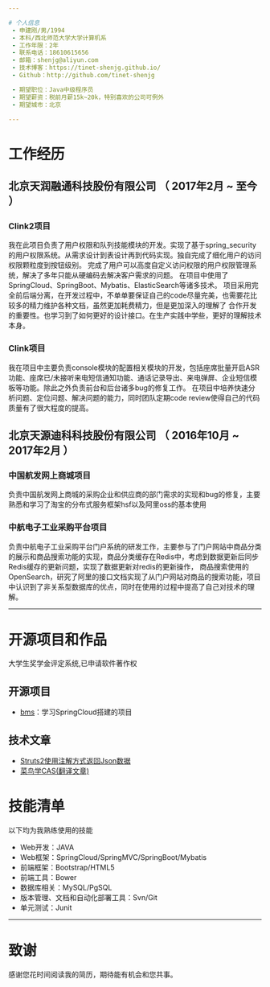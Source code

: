 ```yaml
---

# 个人信息
 - 申建刚/男/1994 
 - 本科/西北师范大学大学计算机系 
 - 工作年限：2年
 - 联系电话：18610615656
 - 邮箱：shenjg@aliyun.com
 - 技术博客：https://tinet-shenjg.github.io/
 - Github：http://github.com/tinet-shenjg

 - 期望职位：Java中级程序员
 - 期望薪资：税前月薪15k~20k，特别喜欢的公司可例外
 - 期望城市：北京

---
```


# 工作经历

## 北京天润融通科技股份有限公司 （ 2017年2月 ~  至今 ）

### Clink2项目
我在此项目负责了用户权限和队列技能模块的开发。实现了基于spring_security的用户权限系统。从需求设计到表设计再到代码实现。独自完成了细化用户的访问权限颗粒度到按钮级别。
完成了用户可以高度自定义访问权限的用户权限管理系统，解决了多年只能从硬编码去解决客户需求的问题。
在项目中使用了SpringCloud、SpringBoot、Mybatis、ElasticSearch等诸多技术。
项目采用完全前后端分离，在开发过程中，不单单要保证自己的code尽量完美，也需要花比较多的精力维护各种文档，虽然更加耗费精力，但是更加深入的理解了
合作开发的重要性。也学习到了如何更好的设计接口。在生产实践中学些，更好的理解技术本身。

### Clink项目
我在项目中主要负责console模块的配置相关模块的开发，包括座席批量开启ASR功能、座席已/未接听来电短信通知功能、通话记录导出、来电弹屏、企业短信模板等功能。除此之外负责前台和后台诸多bug的修复工作。
在项目中培养快速分析问题、定位问题、解决问题的能力，同时团队定期code review使得自己的代码质量有了很大程度的提高。

 
## 北京天源迪科科技股份有限公司 （ 2016年10月 ~ 2017年2月 ）

### 中国航发网上商城项目
负责中国航发网上商城的采购企业和供应商的部门需求的实现和bug的修复，主要熟悉和学习了淘宝的分布式服务框架hsf以及阿里oss的基本使用

### 中航电子工业采购平台项目
负责中航电子工业采购平台门户系统的研发工作，主要参与了门户网站中商品分类的展示和商品搜索功能的实现，商品分类缓存在Redis中，考虑到数据更新后同步Redis缓存的更新问题，实现了数据更新对redis的更新操作，
商品搜索使用的OpenSearch，研究了阿里的接口文档实现了从门户网站对商品的搜索功能，项目中认识到了非关系型数据库的优点，同时在使用的过程中提高了自己对技术的理解。


---

# 开源项目和作品
大学生奖学金评定系统,已申请软件著作权

## 开源项目

 - [bms](https://github.com/tinet-shenjg/bms)：学习SpringCloud搭建的项目

## 技术文章

- [Struts2使用注解方式返回Json数据](https://blog.csdn.net/Geek_Alex/article/details/78845532)
- [菜鸟学CAS(翻译文章)](https://blog.csdn.net/Geek_Alex/article/details/78735216)


# 技能清单

以下均为我熟练使用的技能

- Web开发：JAVA
- Web框架：SpringCloud/SpringMVC/SpringBoot/Mybatis
- 前端框架：Bootstrap/HTML5
- 前端工具：Bower
- 数据库相关：MySQL/PgSQL
- 版本管理、文档和自动化部署工具：Svn/Git
- 单元测试：Junit

---

# 致谢
感谢您花时间阅读我的简历，期待能有机会和您共事。
